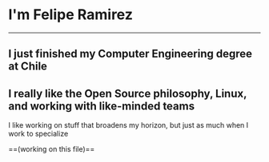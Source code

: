# I'm Felipe Ramirez
---
## I just finished my Computer Engineering degree at Chile
## I really like the Open Source philosophy, Linux, and working with like-minded teams

I like working on stuff that broadens my horizon, but just as much when I work to specialize

==(working on this file)==
